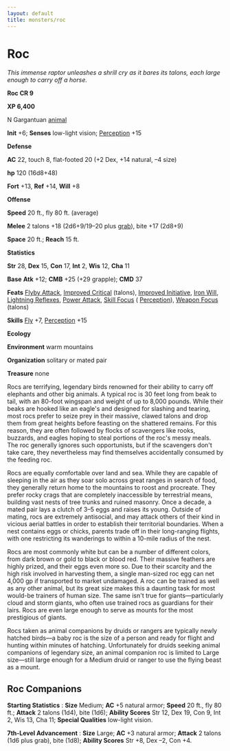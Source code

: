```yaml
---
layout: default
title: monsters/roc
---
```

# Roc

_This immense raptor unleashes a shrill cry as it bares its talons, each large enough to carry off a horse._

**Roc CR 9**

**XP 6,400**

N Gargantuan [animal](creatureTypes#_animal)

**Init** +6; **Senses** low-light vision; [Perception](../skills/perception#_perception) +15

**Defense**

**AC** 22, touch 8, flat-footed 20 (+2 Dex, +14 natural, –4 size)

**hp** 120 (16d8+48)

**Fort** +13, **Ref** +14, **Will** +8

**Offense**

**Speed** 20 ft., fly 80 ft. (average)

**Melee** 2 talons +18 (2d6+9/19–20 plus [grab](universalMonsterRules#_grab)), bite +17 (2d8+9)

**Space** 20 ft.; **Reach** 15 ft.

**Statistics**

**Str** 28, **Dex** 15, **Con** 17, **Int** 2, **Wis** 12, **Cha** 11

**Base**  **Atk** +12; **CMB** +25 (+29 grapple); **CMD** 37

**Feats** [Flyby Attack](monsterFeats#_flyby-attack), [Improved Critical](../feats#_improved-critical) (talons), [Improved Initiative](../feats#_improved-initiative), [Iron Will](../feats#_iron-will), [Lightning Reflexes](../feats#_lightning-reflexes), [Power Attack](../feats#_power-attack), [Skill Focus](../feats#_skill-focus) ( [Perception](../skills/perception#_perception)), [Weapon Focus](../feats#_weapon-focus) (talons)

**Skills** [Fly](../skills/fly#_fly) +7, [Perception](../skills/perception#_perception) +15

**Ecology**

**Environment** warm mountains

**Organization** solitary or mated pair

**Treasure** none

Rocs are terrifying, legendary birds renowned for their ability to carry off elephants and other big animals. A typical roc is 30 feet long from beak to tail, with an 80-foot wingspan and weight of up to 8,000 pounds. While their beaks are hooked like an eagle's and designed for slashing and tearing, most rocs prefer to seize prey in their massive, clawed talons and drop them from great heights before feasting on the shattered remains. For this reason, they are often followed by flocks of scavengers like rooks, buzzards, and eagles hoping to steal portions of the roc's messy meals. The roc generally ignores such opportunists, but if the scavengers don't take care, they nevertheless may find themselves accidentally consumed by the feeding roc.

Rocs are equally comfortable over land and sea. While they are capable of sleeping in the air as they soar solo across great ranges in search of food, they generally return home to the mountains to roost and procreate. They prefer rocky crags that are completely inaccessible by terrestrial means, building vast nests of tree trunks and ruined masonry. Once a decade, a mated pair lays a clutch of 3–5 eggs and raises its young. Outside of mating, rocs are extremely antisocial, and may attack others of their kind in vicious aerial battles in order to establish their territorial boundaries. When a nest contains eggs or chicks, parents trade off in their long-ranging flights, with one restricting its wanderings to within a 10-mile radius of the nest.

Rocs are most commonly white but can be a number of different colors, from dark brown or gold to black or blood red. Their massive feathers are highly prized, and their eggs even more so. Due to their scarcity and the high risk involved in harvesting them, a single man-sized roc egg can net 4,000 gp if transported to market undamaged. A roc can be trained as well as any other animal, but its great size makes this a daunting task for most would-be trainers of human size. The same isn't true for giants—particularly cloud and storm giants, who often use trained rocs as guardians for their lairs. Rocs are even large enough to serve as mounts for the most prestigious of giants.

Rocs taken as animal companions by druids or rangers are typically newly hatched birds—a baby roc is the size of a person and ready for flight and hunting within minutes of hatching. Unfortunately for druids seeking animal companions of legendary size, an animal companion roc is limited to Large size—still large enough for a Medium druid or ranger to use the flying beast as a mount.

## Roc Companions

**Starting Statistics** : **Size** Medium; **AC** +5 natural armor; **Speed** 20 ft., fly 80 ft.; **Attack** 2 talons (1d4), bite (1d6); **Ability Scores** Str 12, Dex 19, Con 9, Int 2, Wis 13, Cha 11; **Special Qualities** low-light vision.

**7th-Level Advancement** : **Size** Large; **AC** +3 natural armor; **Attack** 2 talons (1d6 plus grab), bite (1d8); **Ability Scores** Str +8, Dex –2, Con +4.

